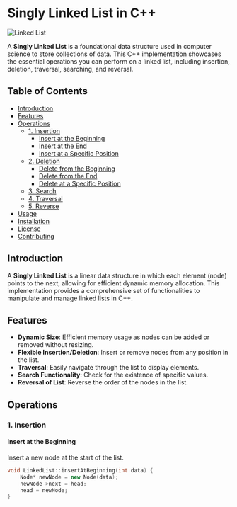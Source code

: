 # Singly Linked List in C++

![Linked List](https://upload.wikimedia.org/wikipedia/commons/thumb/9/9c/Singly-linked-list.svg/1200px-Singly-linked-list.svg.png)

A **Singly Linked List** is a foundational data structure used in computer science to store collections of data. This C++ implementation showcases the essential operations you can perform on a linked list, including insertion, deletion, traversal, searching, and reversal.

## Table of Contents

- [Introduction](#introduction)
- [Features](#features)
- [Operations](#operations)
  - [1. Insertion](#1-insertion)
    - [Insert at the Beginning](#insert-at-the-beginning)
    - [Insert at the End](#insert-at-the-end)
    - [Insert at a Specific Position](#insert-at-a-specific-position)
  - [2. Deletion](#2-deletion)
    - [Delete from the Beginning](#delete-from-the-beginning)
    - [Delete from the End](#delete-from-the-end)
    - [Delete at a Specific Position](#delete-at-a-specific-position)
  - [3. Search](#3-search)
  - [4. Traversal](#4-traversal)
  - [5. Reverse](#5-reverse)
- [Usage](#usage)
- [Installation](#installation)
- [License](#license)
- [Contributing](#contributing)
## Introduction

A **Singly Linked List** is a linear data structure in which each element (node) points to the next, allowing for efficient dynamic memory allocation. This implementation provides a comprehensive set of functionalities to manipulate and manage linked lists in C++.

## Features

- **Dynamic Size**: Efficient memory usage as nodes can be added or removed without resizing.
- **Flexible Insertion/Deletion**: Insert or remove nodes from any position in the list.
- **Traversal**: Easily navigate through the list to display elements.
- **Search Functionality**: Check for the existence of specific values.
- **Reversal of List**: Reverse the order of the nodes in the list.

## Operations

### 1. Insertion

#### Insert at the Beginning

Insert a new node at the start of the list.

```cpp
void LinkedList::insertAtBeginning(int data) {
    Node* newNode = new Node(data);
    newNode->next = head;
    head = newNode;
}
```
